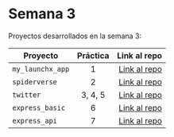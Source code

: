 # Semana 3 

Proyectos desarrollados en la semana 3:

| Proyecto | Práctica | Link al repo |
| ------------- |:-------------:| -----:|
|`my_launchx_app`|1|[Link al repo](https://github.com/garguidevsw/playbook/tree/main/weekly_mission_3/01_my_launchx_app)|
|`spiderverse`|2|[Link al repo](https://github.com/garguidevsw/playbook/tree/main/weekly_mission_3/02_spiderverse)|
|`twitter`|3, 4, 5|[Link al repo](https://github.com/garguidevsw/playbook/tree/main/weekly_mission_3/03_twitter)|
|`express_basic`|6|[Link al repo](https://github.com/LaunchX-InnovaccionVirtual/MissionNodeJS)|
|`express_api`|7|[Link al repo](https://github.com/LaunchX-InnovaccionVirtual/MissionNodeJS)|
